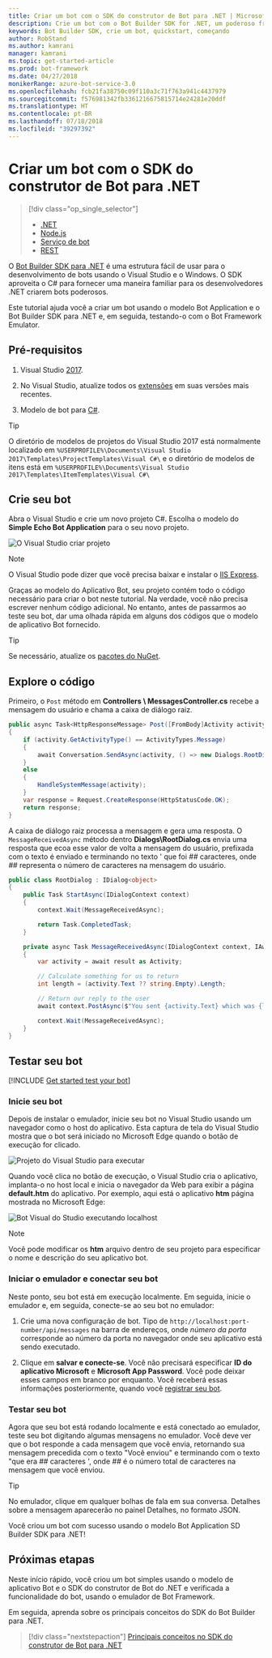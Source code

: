 ```yaml
---
title: Criar um bot com o SDK do construtor de Bot para .NET | Microsoft Docs
description: Crie um bot com o Bot Builder SDK for .NET, um poderoso framework de construção bot.
keywords: Bot Builder SDK, crie um bot, quickstart, começando
author: RobStand
ms.author: kamrani
manager: kamrani
ms.topic: get-started-article
ms.prod: bot-framework
ms.date: 04/27/2018
monikerRange: azure-bot-service-3.0
ms.openlocfilehash: fcb21fa38750c09f110a3c71f763a941c4437979
ms.sourcegitcommit: f576981342fb3361216675815714e24281e20ddf
ms.translationtype: HT
ms.contentlocale: pt-BR
ms.lasthandoff: 07/18/2018
ms.locfileid: "39297392"
---
```

# <a name="create-a-bot-with-the-bot-builder-sdk-for-net"></a>Criar um bot com o SDK do construtor de Bot para .NET
> [!div class="op_single_selector"]
> - [.NET](../dotnet/bot-builder-dotnet-quickstart.md)
> - [Node.js](../nodejs/bot-builder-nodejs-quickstart.md)
> - [Serviço de bot](../bot-service-quickstart.md)
> - [REST](../rest-api/bot-framework-rest-connector-quickstart.md)

O <a href="https://github.com/Microsoft/BotBuilder" target="_blank">Bot Builder SDK para .NET</a> é uma estrutura fácil de usar para o desenvolvimento de bots usando o Visual Studio e o Windows. O SDK aproveita o C# para fornecer uma maneira familiar para os desenvolvedores .NET criarem bots poderosos.


Este tutorial ajuda você a criar um bot usando o modelo Bot Application e o Bot Builder SDK para .NET e, em seguida, testando-o com o Bot Framework Emulator.

## <a name="prerequisites"></a>Pré-requisitos
1. Visual Studio [2017](https://www.visualstudio.com/).

2. No Visual Studio, atualize todos os [extensões](https://docs.microsoft.com/en-us/visualstudio/extensibility/how-to-update-a-visual-studio-extension) em suas versões mais recentes.

3. Modelo de bot para [C#](https://marketplace.visualstudio.com/items?itemName=BotBuilder.BotBuilderV3).

> [!TIP]
> O diretório de modelos de projetos do Visual Studio 2017 está normalmente localizado em `%USERPROFILE%\Documents\Visual Studio 2017\Templates\ProjectTemplates\Visual C#\` e o diretório de modelos de itens está em `%USERPROFILE%\Documents\Visual Studio 2017\Templates\ItemTemplates\Visual C#\`

## <a name="create-your-bot"></a>Crie seu bot

Abra o Visual Studio e crie um novo projeto C#. Escolha o modelo do **Simple Echo Bot Application** para o seu novo projeto.

![O Visual Studio criar projeto](../media/connector-getstarted-create-project.png)

> [!NOTE]
> O Visual Studio pode dizer que você precisa baixar e instalar o [IIS Express](https://www.microsoft.com/en-us/download/details.aspx?id=48264). 

Graças ao modelo do Aplicativo Bot, seu projeto contém todo o código necessário para criar o bot neste tutorial. Na verdade, você não precisa escrever nenhum código adicional. No entanto, antes de passarmos ao teste seu bot, dar uma olhada rápida em alguns dos códigos que o modelo de aplicativo Bot fornecido.

> [!TIP] 
> Se necessário, atualize os [pacotes do NuGet](https://docs.microsoft.com/en-us/nuget/quickstart/install-and-use-a-package-in-visual-studio).

## <a name="explore-the-code"></a>Explore o código

Primeiro, o `Post` método em **Controllers \ MessagesController.cs** recebe a mensagem do usuário e chama a caixa de diálogo raiz.

```csharp
public async Task<HttpResponseMessage> Post([FromBody]Activity activity)
{
    if (activity.GetActivityType() == ActivityTypes.Message)
    {
        await Conversation.SendAsync(activity, () => new Dialogs.RootDialog());
    }
    else
    {
        HandleSystemMessage(activity);
    }
    var response = Request.CreateResponse(HttpStatusCode.OK);
    return response;
}

```

A caixa de diálogo raiz processa a mensagem e gera uma resposta. O `MessageReceivedAsync` método dentro **Dialogs\RootDialog.cs** envia uma resposta que ecoa esse valor de volta a mensagem do usuário, prefixada com o texto é enviado e terminando no texto ' que foi *##* caracteres, onde *##* representa o número de caracteres na mensagem do usuário.

```csharp
public class RootDialog : IDialog<object>
{
    public Task StartAsync(IDialogContext context)
    {
        context.Wait(MessageReceivedAsync);

        return Task.CompletedTask;
    }

    private async Task MessageReceivedAsync(IDialogContext context, IAwaitable<object> result)
    {
        var activity = await result as Activity;

        // Calculate something for us to return
        int length = (activity.Text ?? string.Empty).Length;

        // Return our reply to the user
        await context.PostAsync($"You sent {activity.Text} which was {length} characters");

        context.Wait(MessageReceivedAsync);
    }
}
```

## <a name="test-your-bot"></a>Testar seu bot

[!INCLUDE [Get started test your bot](../includes/snippet-getstarted-test-bot.md)]

### <a name="start-your-bot"></a>Inicie seu bot

Depois de instalar o emulador, inicie seu bot no Visual Studio usando um navegador como o host do aplicativo.
Esta captura de tela do Visual Studio mostra que o bot será iniciado no Microsoft Edge quando o botão de execução for clicado.

![Projeto do Visual Studio para executar](../media/connector-getstarted-start-bot-locally.png)

Quando você clica no botão de execução, o Visual Studio cria o aplicativo, implanta-o no host local e inicia o navegador da Web para exibir a página **default.htm** do aplicativo.
Por exemplo, aqui está o aplicativo **htm** página mostrada no Microsoft Edge:

![Bot Visual do Studio executando localhost](../media/connector-getstarted-bot-running-localhost.png)

> [!NOTE]
> Você pode modificar os **htm** arquivo dentro de seu projeto para especificar o nome e descrição do seu aplicativo bot.

### <a name="start-the-emulator-and-connect-your-bot"></a>Iniciar o emulador e conectar seu bot

Neste ponto, seu bot está em execução localmente.
Em seguida, inicie o emulador e, em seguida, conecte-se ao seu bot no emulador:

1. Crie uma nova configuração de bot. Tipo de `http://localhost:port-number/api/messages` na barra de endereços, onde *número da porta* corresponde ao número da porta no navegador onde seu aplicativo está sendo executado.

2. Clique em **salvar e conecte-se**. Você não precisará especificar **ID do aplicativo Microsoft** e **Microsoft App Password**. Você pode deixar esses campos em branco por enquanto. Você receberá essas informações posteriormente, quando você [registrar seu bot](~/bot-service-quickstart-registration.md).

### <a name="test-your-bot"></a>Testar seu bot

Agora que seu bot está rodando localmente e está conectado ao emulador, teste seu bot digitando algumas mensagens no emulador.
Você deve ver que o bot responde a cada mensagem que você envia, retornando sua mensagem precedida com o texto "Você enviou" e terminando com o texto "que era *##* caracteres ', onde *##* é o número total de caracteres na mensagem que você enviou.


> [!TIP]
> No emulador, clique em qualquer bolhas de fala em sua conversa. Detalhes sobre a mensagem aparecerão no painel Detalhes, no formato JSON.

Você criou um bot com sucesso usando o modelo Bot Application SD Builder SDK para .NET!

## <a name="next-steps"></a>Próximas etapas

Neste início rápido, você criou um bot simples usando o modelo de aplicativo Bot e o SDK do construtor de Bot do .NET e verificada a funcionalidade do bot, usando o emulador de Bot Framework.

Em seguida, aprenda sobre os principais conceitos do SDK do Bot Builder para .NET.

> [!div class="nextstepaction"]
> [Principais conceitos no SDK do construtor de Bot para .NET](bot-builder-dotnet-concepts.md)
